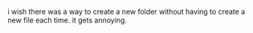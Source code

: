 i wish there was a way to create a new folder without having to create a new file each time. it gets annoying.

